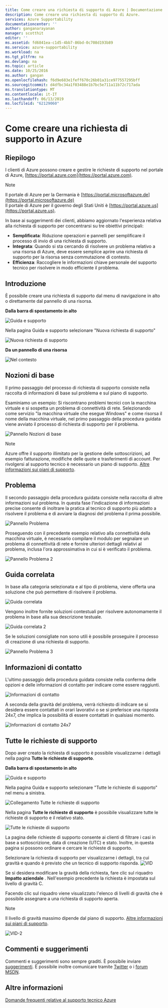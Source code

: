 ```yaml
---
title: Come creare una richiesta di supporto di Azure | Documentazione Microsoft
description: Come creare una richiesta di supporto di Azure.
services: Azure Supportability
documentationcenter: ''
author: ganganarayanan
manager: scotthit
editor: ''
ms.assetid: fd6841ea-c1d5-4bb7-86bd-0c708d193b89
ms.service: azure-supportability
ms.workload: na
ms.tgt_pltfrm: na
ms.devlang: na
ms.topic: article
ms.date: 10/25/2016
ms.author: gangan
ms.openlocfilehash: f6d9e683e1feff670c26b01a31ce977557295bff
ms.sourcegitcommit: d4dfbc34a1f03488e1b7bc5e711a11b72c717ada
ms.translationtype: MT
ms.contentlocale: it-IT
ms.lasthandoff: 06/13/2019
ms.locfileid: "62129060"
---
```

# <a name="how-to-create-an-azure-support-request"></a>Come creare una richiesta di supporto in Azure
## <a name="summary"></a>Riepilogo
I clienti di Azure possono creare e gestire le richieste di supporto nel portale di Azure, [https://portal.azure.com](https://portal.azure.com).

> [!NOTE]
> Il portale di Azure per la Germania è [https://portal.microsoftazure.de](https://portal.microsoftazure.de)   
> Il portale di Azure per il governo degli Stati Uniti è [https://portal.azure.us](https://portal.azure.us).


In base ai suggerimenti dei clienti, abbiamo aggiornato l'esperienza relativa alla richiesta di supporto per concentrarsi su tre obiettivi principali:

* **Semplificata**: Riduzione operazioni e pannelli per semplificare il processo di invio di una richiesta di supporto.
* **Integrata**: Quando si sta cercando di risolvere un problema relativo a una risorsa di Azure, deve essere semplice aprire una richiesta di supporto per la risorsa senza commutazione di contesto.
* **Efficienza**: Raccogliere le informazioni chiave personale del supporto tecnico per risolvere in modo efficiente il problema.

## <a name="getting-started"></a>Introduzione
È possibile creare una richiesta di supporto dal menu di navigazione in alto o direttamente dal pannello di una risorsa.

**Dalla barra di spostamento in alto**

![Guida e supporto](./media/how-to-create-azure-support-request/HelpandSupport.png)

Nella pagina Guida e supporto selezionare "Nuova richiesta di supporto"

![Nuova richiesta di supporto](./media/how-to-create-azure-support-request/NewSupportRequest.png)

**Da un pannello di una risorsa**

![Nel contesto](./media/how-to-create-azure-support-request/Incontext.png)

## <a name="basics"></a>Nozioni di base
Il primo passaggio del processo di richiesta di supporto consiste nella raccolta di informazioni di base sul problema e sul piano di supporto.

Esaminiamo un esempio: Si riscontrano problemi tecnici con la macchina virtuale e si sospetta un problema di connettività di rete.
Selezionando come servizio "la macchina virtuale che esegue Windows" e come risorsa il nome della macchina virtuale, nel primo passaggio della procedura guidata viene avviato il processo di richiesta di supporto per il problema.

![Pannello Nozioni di base](./media/how-to-create-azure-support-request/Basics.png)

> [!NOTE]
> Azure offre il supporto illimitato per la gestione delle sottoscrizioni, ad esempio fatturazione, modifiche delle quote e trasferimenti di account. Per rivolgersi al supporto tecnico è necessario un piano di supporto. [Altre informazioni sui piani di supporto](https://azure.microsoft.com/support/plans).
>
>

## <a name="problem"></a>Problema
Il secondo passaggio della procedura guidata consiste nella raccolta di altre informazioni sul problema. In questa fase l'indicazione di informazioni precise consente di inoltrare la pratica al tecnico di supporto più adatto a risolvere il problema e di avviare la diagnosi del problema il prima possibile.

![Pannello Problema](./media/how-to-create-azure-support-request/Problem01.png)

Proseguendo con il precedente esempio relativo alla connettività della macchina virtuale, è necessario compilare il modulo per segnalare un problema di connettività di rete e fornire ulteriori dettagli relativi al problema, inclusa l'ora approssimativa in cui si è verificato il problema.

![Pannello Problema 2](./media/how-to-create-azure-support-request/Problem02.png)

## <a name="related-help"></a>Guida correlata
In base alla categoria selezionata e al tipo di problema, viene offerta una soluzione che può permettere di risolvere il problema.

![Guida correlata](./media/how-to-create-azure-support-request/RelatedHelp.png)

Vengono inoltre fornite soluzioni contestuali per risolvere autonomamente il problema in base alla sua descrizione testuale.

![Guida correlata 2](./media/how-to-create-azure-support-request/RelatedHelp02.png)

Se le soluzioni consigliate non sono utili è possibile proseguire il processo di creazione di una richiesta di supporto.

![Pannello Problema 3](./media/how-to-create-azure-support-request/Problem03.png)

## <a name="contact-information"></a>Informazioni di contatto
L'ultimo passaggio della procedura guidata consiste nella conferma delle opzioni e delle informazioni di contatto per indicare come essere raggiunti.

![Informazioni di contatto](./media/how-to-create-azure-support-request/ContactInformation.png)

A seconda della gravità del problema, verrà richiesto di indicare se si desidera essere contattati in orari lavorativi o se si preferisce una risposta 24x7, che implica la possibilità di essere contattati in qualsiasi momento.

![Informazioni di contatto 24x7](./media/how-to-create-azure-support-request/ContactInformation-2.png)

## <a name="all-support-requests"></a>Tutte le richieste di supporto
Dopo aver creato la richiesta di supporto è possibile visualizzarne i dettagli nella pagina **Tutte le richieste di supporto**.

**Dalla barra di spostamento in alto**

![Guida e supporto](./media/how-to-create-azure-support-request/HelpandSupport.png)

Nella pagina Guida e supporto selezionare "Tutte le richieste di supporto" nel menu a sinistra.

![Collegamento Tutte le richieste di supporto](./media/how-to-create-azure-support-request/AllSupportRequest-link.png)

Nella pagina **Tutte le richieste di supporto** è possibile visualizzare tutte le richieste di supporto e il relativo stato.

![Tutte le richieste di supporto](./media/how-to-create-azure-support-request/AllSupportRequest.png)

La pagina delle richieste di supporto consente ai clienti di filtrare i casi in base a sottoscrizione, data di creazione (UTC) e stato.
Inoltre, in questa pagina si possono ordinare e cercare le richieste di supporto.

Selezionare la richiesta di supporto per visualizzarne i dettagli, tra cui gravità e quando è previsto che un tecnico di supporto risponda.
![VID](./media/how-to-create-azure-support-request/VID.png)

Se si desidera modificare la gravità della richiesta, fare clic sul riquadro **Impatto aziendale** . Nell'esempio precedente la richiesta è impostata sul livello di gravità C.

Facendo clic sul riquadro viene visualizzato l'elenco di livelli di gravità che è possibile assegnare a una richiesta di supporto aperta.

> [!NOTE]
> Il livello di gravità massimo dipende dal piano di supporto. [Altre informazioni sui piani di supporto](https://azure.microsoft.com/support/plans).
>
>

![VID-2](./media/how-to-create-azure-support-request/VID-2.png)

## <a name="feedback"></a>Commenti e suggerimenti
Commenti e suggerimenti sono sempre graditi. È possibile inviare [suggerimenti](https://feedback.azure.com/forums/266794-support-feedback). È possibile inoltre comunicare tramite [Twitter](https://twitter.com/azuresupport) o i [forum MSDN](https://social.msdn.microsoft.com/Forums/azure).

## <a name="learn-more"></a>Altre informazioni
[Domande frequenti relative al supporto tecnico Azure](https://azure.microsoft.com/support/faq)
